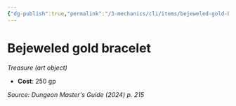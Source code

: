 ```yaml
---
{"dg-publish":true,"permalink":"/3-mechanics/cli/items/bejeweled-gold-bracelet-xdmg/","tags":["ttrpg-cli/compendium/src/5e/xdmg","ttrpg-cli/item/gear/treasure-art-object","ttrpg-cli/item/rarity/none"],"noteIcon":""}
---
```


# Bejeweled gold bracelet
*Treasure (art object)*  


- **Cost**: 250 gp

*Source: Dungeon Master's Guide (2024) p. 215*